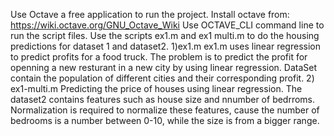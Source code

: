 Use Octave a free application to run the project.
Install octave from:   https://wiki.octave.org/GNU_Octave_Wiki
Use OCTAVE_CLI command line to run the script files.
Use the scripts ex1.m and ex1 multi.m to do the housing predictions for dataset 1 and dataset2.
1)ex1.m
ex1.m uses linear regression to predict profits for a food truck. The problem is to predict the profit for openning a new resturant in a new city by using linear regression.
DataSet contain the population of different cities and their corresponding profit.
2) ex1-multi.m
Predicting the price of houses using linear regression.
The dataset2 contains features such as house size and nnumber of bedrroms. Normalization is required to normalize these features, cause the number of bedrooms is a number between 0-10, while the size is from a bigger range.
